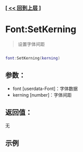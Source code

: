 ### [[ << 回到上层 ]](index.md)

# Font:SetKerning

> 设置字体间距

```lua

font:SetKerning(kerning)

```

## 参数：

+ font [userdata-Font]：字体数据
+ kerning [number]：字体间距

## 返回值：

无

## 示例

```lua

```